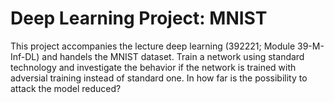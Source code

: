 # Deep Learning Project: MNIST
This project accompanies the lecture deep learning (392221; Module 39-M-Inf-DL) and handels the MNIST dataset. Train a network using standard technology and investigate the behavior if the network is trained with adversial training instead of standard one. In how far is the possibility to attack the model reduced?
